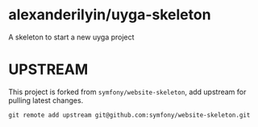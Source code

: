 alexanderilyin/uyga-skeleton
============================

A skeleton to start a new uyga project

UPSTREAM
========

This project is forked from `symfony/website-skeleton`, add upstream for pulling latest changes.

```
git remote add upstream git@github.com:symfony/website-skeleton.git
```